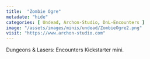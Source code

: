 ```yaml
---
title:  "Zombie Ogre"
metadate: "hide"
categories: [ Undead, Archon-Studio, DnL-Encounters ]
image: "/assets/images/minis/undead/ZombieOgre2.png"
visit: "https://www.archon-studio.com"
---
```

Dungeons & Lasers: Encounters Kickstarter mini.